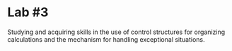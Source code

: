 # Lab #3
Studying and acquiring skills in the use of control structures for organizing calculations and the mechanism for handling exceptional situations.
